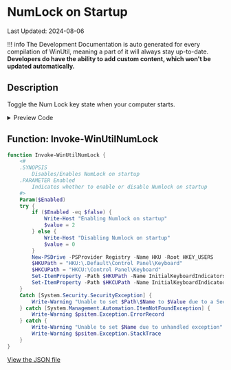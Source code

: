 # NumLock on Startup

Last Updated: 2024-08-06


!!! info
     The Development Documentation is auto generated for every compilation of WinUtil, meaning a part of it will always stay up-to-date. **Developers do have the ability to add custom content, which won't be updated automatically.**
## Description

Toggle the Num Lock key state when your computer starts.

<!-- BEGIN CUSTOM CONTENT -->

<!-- END CUSTOM CONTENT -->

<details>
<summary>Preview Code</summary>

```json
{
  "Content": "NumLock on Startup",
  "Description": "Toggle the Num Lock key state when your computer starts.",
  "category": "Customize Preferences",
  "panel": "2",
  "Order": "a102_",
  "Type": "Toggle",
  "link": "https://christitustech.github.io/winutil/dev/tweaks/Customize-Preferences/NumLock"
}
```

</details>

## Function: Invoke-WinUtilNumLock

```powershell
function Invoke-WinUtilNumLock {
    <#
    .SYNOPSIS
        Disables/Enables NumLock on startup
    .PARAMETER Enabled
        Indicates whether to enable or disable Numlock on startup
    #>
    Param($Enabled)
    try {
        if ($Enabled -eq $false) {
            Write-Host "Enabling Numlock on startup"
            $value = 2
        } else {
            Write-Host "Disabling Numlock on startup"
            $value = 0
        }
        New-PSDrive -PSProvider Registry -Name HKU -Root HKEY_USERS
        $HKUPath = "HKU:\.Default\Control Panel\Keyboard"
        $HKCUPath = "HKCU:\Control Panel\Keyboard"
        Set-ItemProperty -Path $HKUPath -Name InitialKeyboardIndicators -Value $value
        Set-ItemProperty -Path $HKCUPath -Name InitialKeyboardIndicators -Value $value
    }
    Catch [System.Security.SecurityException] {
        Write-Warning "Unable to set $Path\$Name to $Value due to a Security Exception"
    } catch [System.Management.Automation.ItemNotFoundException] {
        Write-Warning $psitem.Exception.ErrorRecord
    } catch {
        Write-Warning "Unable to set $Name due to unhandled exception"
        Write-Warning $psitem.Exception.StackTrace
    }
}

```


<!-- BEGIN SECOND CUSTOM CONTENT -->

<!-- END SECOND CUSTOM CONTENT -->


[View the JSON file](https://github.com/ChrisTitusTech/winutil/tree/main/config/tweaks.json)

